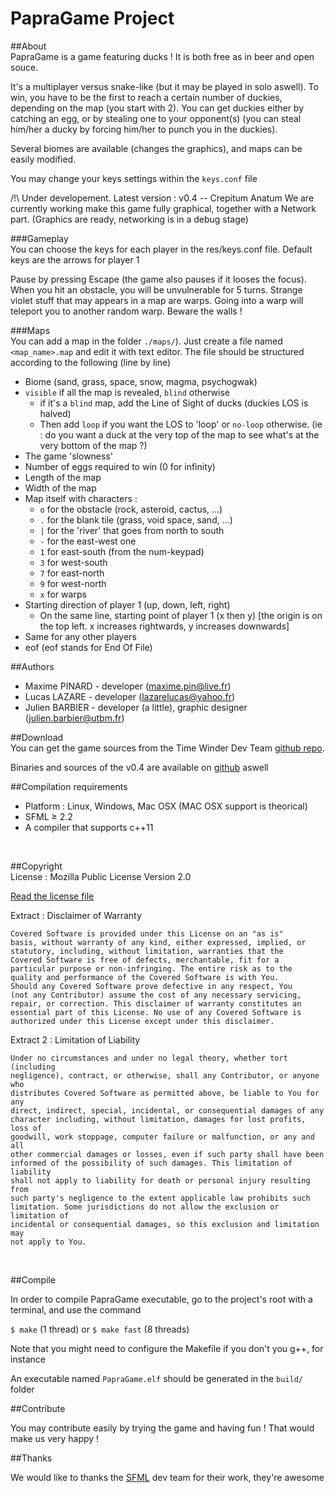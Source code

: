 PapraGame Project
============

##About
<br/>
PapraGame is a game featuring ducks ! It is both free as in beer and open souce.

It's a multiplayer versus snake-like (but it may be played in solo aswell). To win, you have to be the first to reach a certain number of duckies, depending on the map (you start with 2).
You can get duckies either by catching an egg, or by stealing one to your opponent(s) (you can steal him/her a ducky by forcing him/her to punch you in the duckies).

Several biomes are available (changes the graphics), and maps can be easily modified.

You may change your keys settings within the ``keys.conf`` file

/!\ Under developement. Latest version : v0.4 -- Crepitum Anatum
We are currently working make this game fully graphical, together with a Network part. (Graphics are ready, networking is in a debug stage)
<br/>

###Gameplay
<br/>
You can choose the keys for each player in the res/keys.conf file. Default keys are the arrows for player 1

Pause by pressing Escape (the game also pauses if it looses the focus).
When you hit an obstacle, you will be unvulnerable for 5 turns. Strange violet stuff that may appears in a map are warps. Going into a warp will teleport you to another random warp. Beware the walls !

###Maps
<br/>
You can add a map in the folder `./maps/`). Just create a file named ``<map_name>.map`` and edit it with text editor.
The file should be structured according to the following (line by line)
+ Biome (sand, grass, space, snow, magma, psychogwak)
+ ``visible`` if all the map is revealed, ``blind`` otherwise
    + if it's a ``blind`` map, add the Line of Sight of ducks (duckies LOS is halved)
    + Then add ``loop`` if you want the LOS to 'loop' or ``no-loop`` otherwise. (ie : do you want a duck at the very top of the map to see what's at the very bottom of the map ?)
+ The game 'slowness'
+ Number of eggs required to win (0 for infinity)
+ Length of the map
+ Width of the map
+ Map itself with characters :
    + ``o`` for the obstacle (rock, asteroid, cactus, …)
    + ``.`` for the blank tile (grass, void space, sand, …)
    + ``|`` for the 'river' that goes from north to south
    + ``-`` for the east-west one
    + ``1`` for east-south (from the num-keypad)
    + ``3`` for west-south
    + ``7`` for east-north
    + ``9`` for west-north
    + ``x`` for warps
+ Starting direction of player 1 (up, down, left, right)
    + On the same line, starting point of player 1 (x then y) [the origin is on the top left. x increases rightwards, y increases downwards]
+ Same for any other players
+ eof
(eof stands for End Of File)

##Authors
<br/>
+ Maxime PINARD - developer (maxime.pin@live.fr)
+ Lucas LAZARE - developer (lazarelucas@yahoo.fr)
+ Julien BARBIER - developer (a little), graphic designer (julien.barbier@utbm.fr)

##Download
<br/>
You can get the game sources from the Time Winder Dev Team [github repo](https://github.com/TiWinDeTea/PapraGame).

Binaries and sources of the v0.4 are available on [github](https://github.com/TiWinDeTea/PapraGame/releases/tag/v0.4) aswell
<br/>

##Compilation requirements
<br/>
+ Platform : Linux, Windows, Mac OSX (MAC OSX support is theorical)
+ SFML ≥ 2.2
+ A compiler that supports c++11
<br/>

##Copyright
<br/>
License : Mozilla Public License Version 2.0

[Read the license file](LICENSE.md)

Extract : Disclaimer of Warranty

    Covered Software is provided under this License on an "as is"
    basis, without warranty of any kind, either expressed, implied, or
    statutory, including, without limitation, warranties that the
    Covered Software is free of defects, merchantable, fit for a
    particular purpose or non-infringing. The entire risk as to the
    quality and performance of the Covered Software is with You.
    Should any Covered Software prove defective in any respect, You
    (not any Contributor) assume the cost of any necessary servicing,
    repair, or correction. This disclaimer of warranty constitutes an
    essential part of this License. No use of any Covered Software is
    authorized under this License except under this disclaimer.

Extract 2 : Limitation of Liability

    Under no circumstances and under no legal theory, whether tort (including
    negligence), contract, or otherwise, shall any Contributor, or anyone who
    distributes Covered Software as permitted above, be liable to You for any
    direct, indirect, special, incidental, or consequential damages of any
    character including, without limitation, damages for lost profits, loss of
    goodwill, work stoppage, computer failure or malfunction, or any and all
    other commercial damages or losses, even if such party shall have been
    informed of the possibility of such damages. This limitation of liability
    shall not apply to liability for death or personal injury resulting from
    such party's negligence to the extent applicable law prohibits such
    limitation. Some jurisdictions do not allow the exclusion or limitation of
    incidental or consequential damages, so this exclusion and limitation may
    not apply to You.

<br/>

##Compile

In order to compile PapraGame executable, go to the project's root with a terminal, and use the command

``$ make`` (1 thread) or ``$ make fast`` (8 threads)

Note that you might need to configure the Makefile if you don't you g++, for instance

An executable named `PapraGame.elf` should be generated in the `build/` folder

##Contribute

You may contribute easily by trying the game and having fun ! That would make us very happy !

##Thanks

We would like to thanks the [SFML](http://www.sfml-dev.org/) dev team for their work, they're awesome
